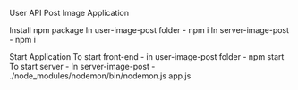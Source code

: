 User API Post Image Application 


Install npm package
In user-image-post folder - npm i 
In server-image-post - npm i 

Start Application 
To start front-end - in user-image-post folder - npm start
To start server - In server-image-post  -  ./node_modules/nodemon/bin/nodemon.js app.js


